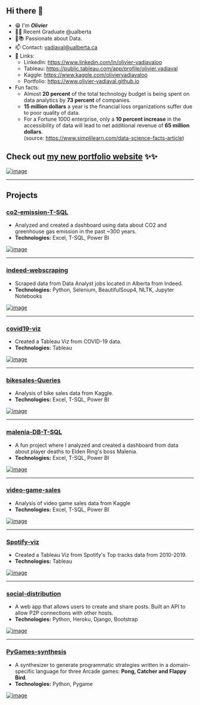 ## Hi there 👋

- 😁 I'm ___Olivier___
- 🔭🏫 Recent Graduate @ualberta
- 🧐📚 Passionate about Data.
- 📫 Contact: vadiaval@ualberta.ca
- 🔗 Links:  
    - LinkedIn: https://www.linkedin.com/in/olivier-vadiavaloo
    - Tableau: https://public.tableau.com/app/profile/olivier.vadiaval
    - Kaggle: https://www.kaggle.com/oliviervadiavaloo
    - Portfolio: https://www.olivier-vadiaval.github.io
- Fun facts:
    - Almost __20 percent__ of the total technology budget is being spent on data analytics by __73 percent__ of companies.
    - __15 million dollars__ a year is the financial loss organizations suffer due to poor quality of data.
    - For a Fortune 1000 enterprise, only a __10 percent increase__ in the accessibility of data will lead to net additional revenue of __65 million dollars__.  
(source: https://www.simplilearn.com/data-science-facts-article)
  
## Check out [my new portfolio website](https://olivier-vadiaval.github.io/) ✨✨
  
[![image](https://user-images.githubusercontent.com/59672031/173282053-70e69df7-4efb-413a-8662-786169040e69.png)](https://olivier-vadiaval.github.io)
  
___
## Projects

### [co2-emission-T-SQL](https://github.com/olivier-vadiaval/co2-emission-T-SQL)
- Analyzed and created a dashboard using data about CO2 and greenhouse gas emission in the past ~300 years.
- __Technologies:__ Excel, T-SQL, Power BI
  
[![image](https://user-images.githubusercontent.com/59672031/170327165-0c6f054f-0bd6-4a08-9cca-1af580a68691.png)](https://github.com/olivier-vadiaval/co2-emission-T-SQL)
  
___
### [indeed-webscraping](https://github.com/olivier-vadiaval/indeed-webscraping)
- Scraped data from Data Analyst jobs located in Alberta from Indeed.
- __Technologies:__ Python, Selenium, BeautifulSoup4, NLTK, Jupyter Notebooks
  
[![image](https://user-images.githubusercontent.com/59672031/173158483-d7382d85-7c47-43fc-8784-62b820327028.png)](https://github.com/olivier-vadiaval/indeed-webscraping)
  
___
### [covid19-viz](https://public.tableau.com/app/profile/olivier.vadiaval/viz/COVID19Dashboard_16531831021020/COVID19Dashboard)
- Created a Tableau Viz from COVID-19 data.
- __Technologies:__ Tableau
  
[![image](https://user-images.githubusercontent.com/59672031/173209028-f132cdbe-2285-4c9b-8c3d-f0d70a42015d.png)](https://public.tableau.com/app/profile/olivier.vadiaval/viz/COVID19Dashboard_16531831021020/COVID19Dashboard)
  
___
### [bikesales-Queries](https://github.com/olivier-vadiaval/bikesales-Queries)
- Analysis of bike sales data from Kaggle.
- __Technologies:__ Excel, T-SQL, Power BI
  
[![image](https://user-images.githubusercontent.com/59672031/170328973-72297f70-d93b-473d-b286-99e9e4d510f7.png)](https://github.com/olivier-vadiaval/bikesales-Queries)
  
___
### [malenia-DB-T-SQL](https://github.com/olivier-vadiaval/malenia-DB-T-SQL)
- A fun project where I analyzed and created a dashboard from data about player deaths to Elden Ring's boss Malenia.
- __Technologies:__ Excel, T-SQL, Power BI

[![image](https://user-images.githubusercontent.com/59672031/170328056-496a1242-53b2-46e1-a33a-0d733f0e705e.png)](https://github.com/olivier-vadiaval/malenia-DB-T-SQL)
  
___
### [video-game-sales](https://github.com/olivier-vadiaval/video-game-sales)
- Analysis of video game sales data from Kaggle
- __Technologies:__ Excel, T-SQL, Power BI
  
[![image](https://user-images.githubusercontent.com/59672031/173208980-12b8c0f2-2c25-482d-a49b-cf96ad238944.png)](https://github.com/olivier-vadiaval/video-game-sales)
  
___
### [Spotify-viz](https://public.tableau.com/app/profile/olivier.vadiaval/viz/SpotifyDashboard_16533472407880/SpotifyTopTracksDashboard)
- Created a Tableau Viz from Spotify&apos;s Top tracks data from 2010-2019.
- __Technologies:__ Tableau
  
[![image](https://user-images.githubusercontent.com/59672031/173209085-3d0d51ea-7dcc-4655-bbf4-8a11e0221081.png)](https://public.tableau.com/app/profile/olivier.vadiaval/viz/SpotifyDashboard_16533472407880/SpotifyTopTracksDashboard)
  
___
### [social-distribution](https://github.com/olivier-vadiaval/social-distribution)
- A web app that allows users to create and share posts. Built an API to allow P2P connections with other hosts.
- __Technologies:__ Python, Heroku, Django, Bootstrap
  
[![image](https://user-images.githubusercontent.com/59672031/170329695-a5c3c98d-1f5d-404d-9bd5-323640dcf098.png)](https://youtu.be/MoULLQmtl0M)
  
___
### [PyGames-synthesis](https://github.com/olivier-vadiaval/PyGames-synthesis)
- A synthesizer to generate programmatic strategies written in a domain-specific language for three Arcade games: __Pong, Catcher and Flappy Bird__.
- __Technologies:__ Python, Pygame
  
[![image](https://user-images.githubusercontent.com/59672031/170330735-103ba805-8673-47ae-ac60-6a36ea44973e.png)](https://github.com/olivier-vadiaval/PyGames-synthesis/blob/main/report_summer2021.pdf)
